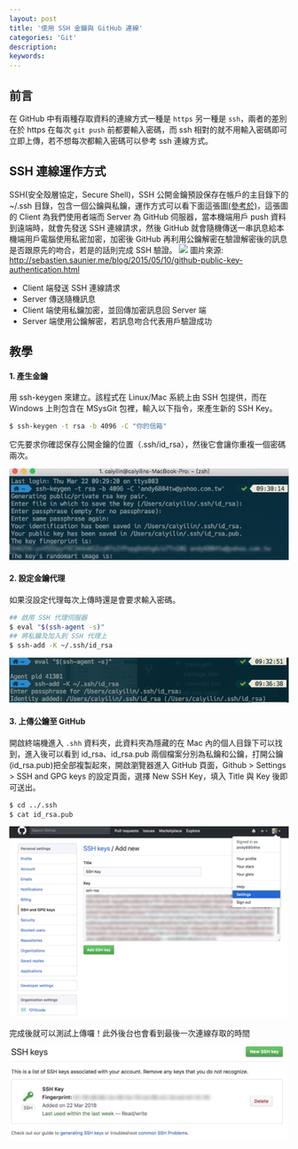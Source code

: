 ```yaml
---
layout: post
title: '使用 SSH 金鑰與 GitHub 連線'
categories: 'Git'
description:
keywords: 
---
```


## 前言
在 GitHub 中有兩種存取資料的連線方式一種是 `https` 另一種是 `ssh`，兩者的差別在於 https 在每次 `git push` 前都要輸入密碼，而 ssh 相對的就不用輸入密碼即可立即上傳，若不想每次都輸入密碼可以參考 ssh 連線方式。

## SSH 連線運作方式
SSH(安全殼層協定，Secure Shell)，SSH 公開金鑰預設保存在帳戶的主目錄下的 ~/.ssh 目錄，包含一個公鑰與私鑰，運作方式可以看下面這張圖[(參考於)](http://sebastien.saunier.me/blog/2015/05/10/github-public-key-authentication.html)，這張圖的 Client 為我們使用者端而 Server 為 GitHub 伺服器，當本機端用戶 push 資料到遠端時，就會先發送 SSH 連線請求，然後 GitHub 就會隨機傳送一串訊息給本機端用戶電腦使用私密加密，加密後 GitHub 再利用公鑰解密在驗證解密後的訊息是否跟原先的吻合，若是的話則完成 SSH 驗證。
<img src="http://sebastien.saunier.me/images/posts/SSH%20Connection%20explained.png">
圖片來源: http://sebastien.saunier.me/blog/2015/05/10/github-public-key-authentication.html

- Client 端發送 SSH 連線請求
- Server 傳送隨機訊息
- Client 端使用私鑰加密，並回傳加密訊息回 Server 端
- Server 端使用公鑰解密，若訊息吻合代表用戶驗證成功

## 教學
#### 1. 產生金鑰
用 ssh-keygen 來建立。該程式在 Linux/Mac 系統上由 SSH 包提供，而在 Windows 上則包含在 MSysGit 包裡，輸入以下指令，來產生新的 SSH Key。

```bash
$ ssh-keygen -t rsa -b 4096 -C "你的信箱"
```

它先要求你確認保存公開金鑰的位置（.ssh/id_rsa），然後它會讓你重複一個密碼兩次。

<img src="/images/posts/tool/2018/img1070322-1.jpg">

#### 2. 設定金鑰代理
如果沒設定代理每次上傳時還是會要求輸入密碼。

```bash
## 啟用 SSH 代理伺服器
$ eval "$(ssh-agent -s)"
## 將私鑰及加入到 SSH 代理上
$ ssh-add -K ~/.ssh/id_rsa
```

<img src="/images/posts/tool/2018/img1070322-2.png">

#### 3. 上傳公鑰至 GitHub
開啟終端機進入 `.shh` 資料夾，此資料夾為隱藏的在 Mac 內的個人目錄下可以找到，進入後可以看到 id_rsa、id_rsa.pub 兩個檔案分別為私鑰和公鑰，打開公鑰(id_rsa.pub)把全部複製起來，開啟瀏覽器進入 GitHub 頁面，Github > Settings > SSH and GPG keys 的設定頁面，選擇 New SSH Key，填入 Title 與 Key 後即可送出。

```bash
$ cd ../.ssh
$ cat id_rsa.pub
```

<img src="/images/posts/tool/2018/img1070322-3.jpg">

完成後就可以測試上傳囉！此外後台也會看到最後一次連線存取的時間

<img src="/images/posts/tool/2018/img1070322-4.jpg">
